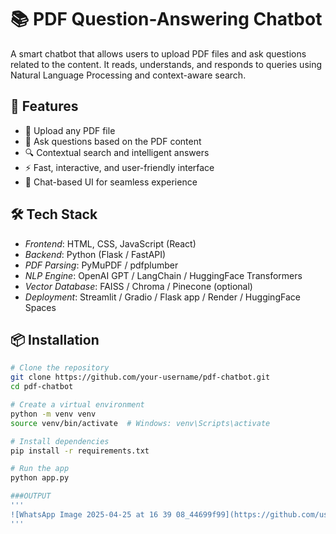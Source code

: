 # 📚 PDF Question-Answering Chatbot

A smart chatbot that allows users to upload PDF files and ask questions related to the content. It reads, understands, and responds to queries using Natural Language Processing and context-aware search.

## 🚀 Features

- 📄 Upload any PDF file
- 🤖 Ask questions based on the PDF content
- 🔍 Contextual search and intelligent answers
- ⚡ Fast, interactive, and user-friendly interface
- 💬 Chat-based UI for seamless experience

## 🛠 Tech Stack

- *Frontend*: HTML, CSS, JavaScript (React)
- *Backend*: Python (Flask / FastAPI)
- *PDF Parsing*: PyMuPDF / pdfplumber
- *NLP Engine*: OpenAI GPT / LangChain / HuggingFace Transformers
- *Vector Database*: FAISS / Chroma / Pinecone (optional)
- *Deployment*: Streamlit / Gradio / Flask app / Render / HuggingFace Spaces

## 📦 Installation

```bash
# Clone the repository
git clone https://github.com/your-username/pdf-chatbot.git
cd pdf-chatbot

# Create a virtual environment
python -m venv venv
source venv/bin/activate  # Windows: venv\Scripts\activate

# Install dependencies
pip install -r requirements.txt

# Run the app
python app.py

###OUTPUT
'''
![WhatsApp Image 2025-04-25 at 16 39 08_44699f99](https://github.com/user-attachments/assets/59afa365-7f71-482e-bf8d-70aa7a595a83)
'''
